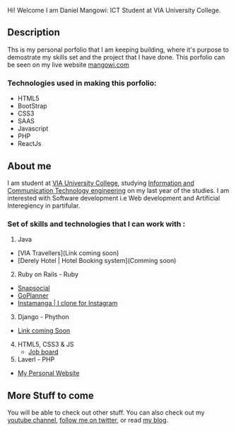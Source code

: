 Hi! Welcome I am Daniel Mangowi: ICT Student at VIA University College.

## Description
Ths is my personal porfolio that I am keeping building, where it's purpose to demostrate my skills set and the project that I have done.
This porfolio can be seen on my live website [mangowi.com](http://mangowi.com)

### Technologies used in making this porfolio:
- HTML5
- BootStrap
- CSS3
- SAAS
- Javascript
- PHP
- ReactJs

## About me 
I am student at [VIA University College](http://en.via.dk/), studying [Information and Communication Technology engineering](http://en.via.dk/programmes/technology-and-construction/ict-engineering-bachelor) on my last year of the studies. I am interested with Software development i.e Web development and Artificial Interegiency in partifular.

### Set of skills and technologies that I can work with :
1. Java
  - [VIA Travellers](Link coming soon)
  - [Derely Hotel | Hotel Booking system](Comming soon)
2. Ruby on Rails - Ruby
  - [Snapsocial]()
  - [GoPlanner]()
  - [Instamanga | I clone for Instagram]()
3. Django - Phython
  - [Link coming Soon]()
4. HTML5, CSS3 & JS
    - [Job board](http://mangowi.com/AppIDEAS/job)
5. Laverl - PHP


- [My Personal Website](http://mangowi.com)

## More Stuff to come
You will be able to check out other stuff. You can also check out my [youtube channel](http://youtube.com/danielmangowi), [follow me on twitter](http://twitter.com/daniel_mangowi), or read [my blog](http://mangowi.com/blog).
